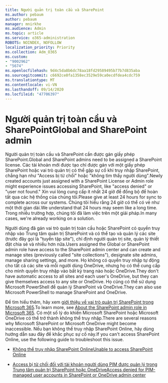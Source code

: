 ```yaml
---
title: Người quản trị toàn cầu và SharePoint
ms.author: pebaum
author: pebaum
manager: mnirkhe
ms.audience: Admin
ms.topic: article
ms.service: o365-administration
ROBOTS: NOINDEX, NOFOLLOW
localization_priority: Priority
ms.collection: Adm_O365
ms.custom:
- "9002962"
- "5674"
ms.openlocfilehash: 9d4c5da8b6dc78aa18fd29589495b77b7d835aba
ms.sourcegitcommit: c6692ce0fa1358ec3529e59ca0ecdfdea4cdc759
ms.translationtype: MT
ms.contentlocale: vi-VN
ms.lasthandoff: 09/14/2020
ms.locfileid: "47706397"
---
```

# <a name="global-and-sharepoint-admin"></a><span data-ttu-id="cfabc-102">Người quản trị toàn cầu và SharePoint</span><span class="sxs-lookup"><span data-stu-id="cfabc-102">Global and SharePoint admin</span></span>

<span data-ttu-id="cfabc-103">Người quản trị toàn cầu và SharePoint cần được gán giấy phép SharePoint.</span><span class="sxs-lookup"><span data-stu-id="cfabc-103">Global and SharePoint admins need to be assigned a SharePoint license.</span></span> <span data-ttu-id="cfabc-104">Các tài khoản mới được tạo chỉ được gán với một giấy phép SharePoint hoặc vai trò quản trị có thể gặp sự cố khi truy nhập SharePoint, chẳng hạn như "Access bị từ chối" hoặc "không tìm thấy người dùng".</span><span class="sxs-lookup"><span data-stu-id="cfabc-104">Newly created accounts just assigned with a SharePoint License or Admin role might experience issues accessing SharePoint, like "access denied" or "user not found."</span></span> <span data-ttu-id="cfabc-105">Xin vui lòng cung cấp ít nhất 24 giờ để đồng bộ để hoàn tất qua các hệ thống của chúng tôi.</span><span class="sxs-lookup"><span data-stu-id="cfabc-105">Please give at least 24 hours for sync to complete across our systems.</span></span> <span data-ttu-id="cfabc-106">Chúng tôi hiểu rằng 24 giờ có thể có vẻ như một thời gian dài.</span><span class="sxs-lookup"><span data-stu-id="cfabc-106">We understand that 24 hours may seem like a long time.</span></span> <span data-ttu-id="cfabc-107">Trong nhiều trường hợp, chúng tôi đã làm việc trên một giải pháp.</span><span class="sxs-lookup"><span data-stu-id="cfabc-107">In many cases, we're already working on a solution.</span></span>

<span data-ttu-id="cfabc-108">Người dùng đã gán vai trò quản trị toàn cầu hoặc SharePoint có quyền truy nhập vào Trung tâm quản trị SharePoint và có thể tạo và quản lý các site (trước đây gọi là "tuyển tập site"), chỉ định người quản trị site, quản lý thiết đặt chia sẻ và nhiều hơn nữa.</span><span class="sxs-lookup"><span data-stu-id="cfabc-108">Users assigned the Global or SharePoint admin role have access to the SharePoint admin center and can create and manage sites (previously called "site collections"), designate site admins, manage sharing settings, and more.</span></span> <span data-ttu-id="cfabc-109">Họ không có quyền truy nhập tự động cho tất cả các site và mỗi người dùng OneDrive, nhưng họ có thể cung cấp cho mình quyền truy nhập vào bất kỳ trang nào hoặc OneDrive.</span><span class="sxs-lookup"><span data-stu-id="cfabc-109">They don't have automatic access to all sites and each user's OneDrive, but they can give themselves access to any site or OneDrive.</span></span> <span data-ttu-id="cfabc-110">Họ cũng có thể sử dụng Microsoft PowerShell để quản lý SharePoint và OneDrive.</span><span class="sxs-lookup"><span data-stu-id="cfabc-110">They can also use Microsoft PowerShell to manage SharePoint and OneDrive.</span></span>

<span data-ttu-id="cfabc-111">Để tìm hiểu thêm, hãy xem [giới thiệu về vai trò quản trị SharePoint trong Microsoft 365](https://docs.microsoft.com/sharepoint/sharepoint-admin-role).</span><span class="sxs-lookup"><span data-stu-id="cfabc-111">To learn more, see [About the SharePoint admin role in Microsoft 365](https://docs.microsoft.com/sharepoint/sharepoint-admin-role).</span></span>
<span data-ttu-id="cfabc-112">Có một số lý do khiến Microsoft SharePoint hoặc Microsoft OneDrive có thể trở thành không thể truy nhập.</span><span class="sxs-lookup"><span data-stu-id="cfabc-112">There are several reasons why Microsoft SharePoint or Microsoft OneDrive might become inaccessible.</span></span> <span data-ttu-id="cfabc-113">Nếu bạn không thể truy nhập SharePoint Online, hãy dùng hướng dẫn sau đây để khắc phục sự cố này.</span><span class="sxs-lookup"><span data-stu-id="cfabc-113">If you can't access SharePoint Online, use the following guide to troubleshoot this issue.</span></span>

- [<span data-ttu-id="cfabc-114">Không thể truy nhập SharePoint Online</span><span class="sxs-lookup"><span data-stu-id="cfabc-114">Unable to access SharePoint Online</span></span>](https://docs.microsoft.com/sharepoint/troubleshoot/sharing-and-permissions/sharepoint-online-inaccessible)

- [<span data-ttu-id="cfabc-115">Access bị từ chối đối với tài khoản người dùng PIM được quản lý trong Trung tâm quản trị SharePoint hoặc OneDrive</span><span class="sxs-lookup"><span data-stu-id="cfabc-115">Access denied for PIM-managed user accounts in SharePoint or OneDrive admin center</span></span>](https://docs.microsoft.com/sharepoint/troubleshoot/administration/access-denied-to-pim-user-accounts)